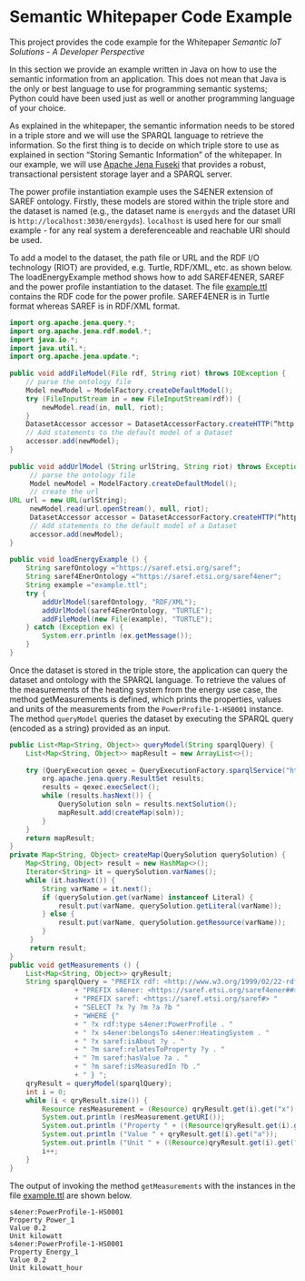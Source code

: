 # Semantic Whitepaper Code Example
This project provides the code example for the Whitepaper *Semantic IoT Solutions - A Developer Perspective*

In this section we provide an example written in Java on how to use the semantic information from an application. This does not mean that Java is the only or best language to use for programming semantic systems; Python could have been used just as well or another programming language of your choice.

As explained in the whitepaper, the semantic information needs to be stored in a triple store and we will use the SPARQL language to retrieve the information. So the first thing is to decide on which triple store to use as explained in section “Storing Semantic Information” of the whitepaper. In our example, we will use [Apache Jena Fuseki](https://jena.apache.org/documentation/fuseki2/) that provides a robust, transactional persistent storage layer and a SPARQL server.

The power profile instantiation example uses the S4ENER extension of SAREF ontology. Firstly, these models are stored within the triple store and the dataset is named (e.g., the dataset name is `energyds` and the dataset URI is `http://localhost:3030/energyds`). `localhost` is used here for our small example - for any real system a dereferenceable and reachable URI should be used.

To add a model to the dataset, the path file or URL and the RDF I/O technology (RIOT) are provided, e.g. Turtle, RDF/XML, etc. as shown below. The loadEnergyExample method shows how to add SAREF4ENER, SAREF and the power profile instantiation to the dataset. The file [example.ttl](https://github.com/martin-p-bauer/SemanticWhitepaperCodeExample/example.ttl) contains the RDF code for the power profile. SAREF4ENER is in Turtle format whereas SAREF is in RDF/XML format. 

```java
import org.apache.jena.query.*;
import org.apache.jena.rdf.model.*;
import java.io.*;
import java.util.*;
import org.apache.jena.update.*;
 
public void addFileModel(File rdf, String riot) throws IOException {
    // parse the ontology file
    Model newModel = ModelFactory.createDefaultModel();
    try (FileInputStream in = new FileInputStream(rdf)) {
        newModel.read(in, null, riot);
    }
    DatasetAccessor accessor = DatasetAccessorFactory.createHTTP(“http://localhost:3030/energyds”);
    // Add statements to the default model of a Dataset
    accessor.add(newModel);      
}
 
public void addUrlModel (String urlString, String riot) throws Exception {
     // parse the ontology file
     Model newModel = ModelFactory.createDefaultModel(); 
     // create the url
URL url = new URL(urlString);
     newModel.read(url.openStream(), null, riot);
     DatasetAccessor accessor = DatasetAccessorFactory.createHTTP(“http://localhost:3030/energyds”);
     // Add statements to the default model of a Dataset
     accessor.add(newModel);       
}
 
public void loadEnergyExample () {
    String sarefOntology ="https://saref.etsi.org/saref";
    String saref4EnerOntology ="https://saref.etsi.org/saref4ener";
    String example ="example.ttl";
    try {
        addUrlModel(sarefOntology, "RDF/XML");
        addUrlModel(saref4EnerOntology, "TURTLE");
        addFileModel(new File(example), "TURTLE");
    } catch (Exception ex) {
        System.err.println (ex.getMessage());
    }
}
```

Once the dataset is stored in the triple store, the application can query the dataset and ontology with the SPARQL language. To retrieve the values of the measurements of the heating system from the energy use case, the method getMeasurements is defined, which prints the properties, values and units of the measurements from the `PowerProfile-1-HS0001` instance. The method `queryModel` queries the dataset by executing the SPARQL query (encoded as a string) provided as an input.


```java
public List<Map<String, Object>> queryModel(String sparqlQuery) {
    List<Map<String, Object>> mapResult = new ArrayList<>();
 
    try (QueryExecution qexec = QueryExecutionFactory.sparqlService("http://localhost:3030/energyds", sparqlQuery)) {
        org.apache.jena.query.ResultSet results;
        results = qexec.execSelect();
        while (results.hasNext()) {
            QuerySolution soln = results.nextSolution();
            mapResult.add(createMap(soln));
        }
    }
    return mapResult;
}
private Map<String, Object> createMap(QuerySolution querySolution) {
    Map<String, Object> result = new HashMap<>();
    Iterator<String> it = querySolution.varNames();
    while (it.hasNext()) {
        String varName = it.next();
        if (querySolution.get(varName) instanceof Literal) {
            result.put(varName, querySolution.getLiteral(varName));
        } else {
            result.put(varName, querySolution.getResource(varName));
        }
     }
     return result;
}
public void getMeasurements () {
    List<Map<String, Object>> qryResult;
    String sparqlQuery = "PREFIX rdf: <http://www.w3.org/1999/02/22-rdf-syntax-ns#> "
                + "PREFIX s4ener: <https://saref.etsi.org/saref4ener##> "
                + "PREFIX saref: <https://saref.etsi.org/saref#> "
                + "SELECT ?x ?y ?m ?a ?b "
                + "WHERE {"
                + " ?x rdf:type s4ener:PowerProfile . "
                + " ?x s4ener:belongsTo s4ener:HeatingSystem . "
                + " ?x saref:isAbout ?y . "
                + " ?m saref:relatesToProperty ?y . "
                + " ?m saref:hasValue ?a . "
                + " ?m saref:isMeasuredIn ?b ."
                + " } ";
    qryResult = queryModel(sparqlQuery);
    int i = 0;
    while (i < qryResult.size()) {
        Resource resMeasurement = (Resource) qryResult.get(i).get("x"); 
        System.out.println (resMeasurement.getURI());
        System.out.println ("Property " + ((Resource)qryResult.get(i).get("y")).getLocalName());
        System.out.println ("Value " + qryResult.get(i).get("a"));
        System.out.println ("Unit " + ((Resource)qryResult.get(i).get("b")).getLocalName());
        i++;
    }
}
```

The output of invoking the method `getMeasurements` with the instances in the file [example.ttl](https://github.com/martin-p-bauer/SemanticWhitepaperCodeExample/example.ttl) are shown below.

```
s4ener:PowerProfile-1-HS0001
Property Power_1
Value 0.2
Unit kilowatt
s4ener:PowerProfile-1-HS0001
Property Energy_1
Value 0.2
Unit kilowatt_hour
```
